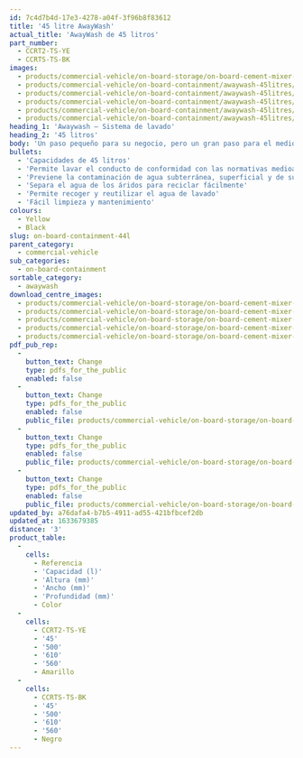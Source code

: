 ```yaml
---
id: 7c4d7b4d-17e3-4278-a04f-3f96b8f83612
title: '45 litre AwayWash'
actual_title: 'AwayWash de 45 litros'
part_number:
  - CCRT2-TS-YE
  - CCRTS-TS-BK
images:
  - products/commercial-vehicle/on-board-storage/on-board-cement-mixer-concrete-washout/45l/images-lr/Product_Image_776x776_(518x518_focus_area)-AwayWash-MKII_01.jpg
  - products/commercial-vehicle/on-board-containment/awaywash-45litres/images-lr/CCRT2-TS_BK_01.jpg
  - products/commercial-vehicle/on-board-containment/awaywash-45litres/images-lr/CCRT2-TS_YE_03.jpg
  - products/commercial-vehicle/on-board-containment/awaywash-45litres/images-lr/CCRT2-TS_YE_01.jpg
  - products/commercial-vehicle/on-board-containment/awaywash-45litres/images-lr/CCRT2-TS_YE_02.jpg
  - products/commercial-vehicle/on-board-containment/awaywash-45litres/images-lr/CCRT2-TS_YE_04.jpg
heading_1: 'Awaywash – Sistema de lavado'
heading_2: '45 litros'
body: 'Un paso pequeño para su negocio, pero un gran paso para el medioambiente. Awaywash - sistema de lavado integrado de hormigoneras que permite lavado fácil y rápido.'
bullets:
  - 'Capacidades de 45 litros'
  - 'Permite lavar el conducto de conformidad con las normativas medioambientales'
  - 'Previene la contaminación de agua subterránea, superficial y de suelo'
  - 'Separa el agua de los áridos para reciclar fácilmente'
  - 'Permite recoger y reutilizar el agua de lavado'
  - 'Fácil limpieza y mantenimiento'
colours:
  - Yellow
  - Black
slug: on-board-containment-44l
parent_category:
  - commercial-vehicle
sub_categories:
  - on-board-containment
sortable_category:
  - awaywash
download_centre_images:
  - products/commercial-vehicle/on-board-storage/on-board-cement-mixer-concrete-washout/45l/images-hr/AwayWash-MKII_01.jpg
  - products/commercial-vehicle/on-board-storage/on-board-cement-mixer-concrete-washout/45l/images-hr/AwayWash-MKII_02.jpg
  - products/commercial-vehicle/on-board-storage/on-board-cement-mixer-concrete-washout/45l/images-hr/AwayWash-MKII_03.jpg
  - products/commercial-vehicle/on-board-storage/on-board-cement-mixer-concrete-washout/45l/images-hr/AwayWash-MKII_04.jpg
  - products/commercial-vehicle/on-board-storage/on-board-cement-mixer-concrete-washout/45l/images-hr/AwayWash-MKII_05.jpg
pdf_pub_rep:
  -
    button_text: Change
    type: pdfs_for_the_public
    enabled: false
  -
    button_text: Change
    type: pdfs_for_the_public
    enabled: false
    public_file: products/commercial-vehicle/on-board-storage/on-board-cement-mixer-concrete-washout/55l/pdf-lr/PIL-SAL-0039.pdf
  -
    button_text: Change
    type: pdfs_for_the_public
    enabled: false
    public_file: products/commercial-vehicle/on-board-storage/on-board-cement-mixer-concrete-washout/55l/pdf-lr/PIL-SAL-0040.pdf
  -
    button_text: Change
    type: pdfs_for_the_public
    enabled: false
    public_file: products/commercial-vehicle/on-board-storage/on-board-cement-mixer-concrete-washout/55l/pdf-lr/PIL-SAL-0042.pdf
updated_by: a76dafa4-b7b5-4911-ad55-421bfbcef2db
updated_at: 1633679385
distance: '3'
product_table:
  -
    cells:
      - Referencia
      - 'Capacidad (l)'
      - 'Altura (mm)'
      - 'Ancho (mm)'
      - 'Profundidad (mm)'
      - Color
  -
    cells:
      - CCRT2-TS-YE
      - '45'
      - '500'
      - '610'
      - '560'
      - Amarillo
  -
    cells:
      - CCRTS-TS-BK
      - '45'
      - '500'
      - '610'
      - '560'
      - Negro
---
```

